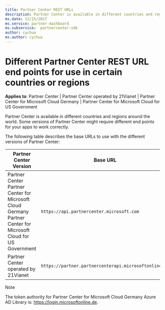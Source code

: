```yaml
---
title: Partner Center REST URLs
description: Partner Center is available in different countries and regions. Learn which Partner Center end points and base REST URLs your apps should use to work properly.
ms.date: 12/15/2017
ms.service: partner-dashboard
ms.subservice:  partnercenter-sdk
author: cychua
ms.author: cychua
---
```


# Different Partner Center REST URL end points for use in certain countries or regions

**Applies to**: Partner Center | Partner Center operated by 21Vianet | Partner Center for Microsoft Cloud Germany | Partner Center for Microsoft Cloud for US Government

Partner Center is available in different countries and regions around
the world. Some versions of Partner Center might require different end
points for your apps to work correctly.

The following table describes the base URLs to use with the different
versions of Partner Center:

| Partner Center Version  | Base URL  |
|---------|---------|
|Partner Center</br>Partner Center for Microsoft Cloud Germany</br>Partner Center for Microsoft Cloud for US Government     | `https://api.partnercenter.microsoft.com`        |
|Partner Center operated by 21Vianet  |  `https://partner.partnercenterapi.microsoftonline.cn`       |

>[!NOTE]
>The token authority for Partner Center for Microsoft Cloud Germany Azure AD Library is: https://login.microsoftonline.de.
